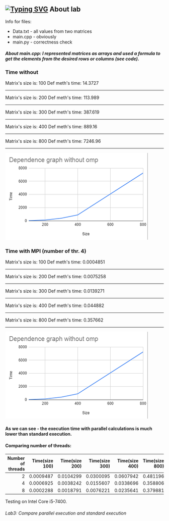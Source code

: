 [![Typing SVG](https://readme-typing-svg.herokuapp.com?color=%2336BCF7&lines=Lab+3)](https://git.io/typing-svg)
About lab
------------
Info for files:
-  Data.txt              - all values from two matrices
-  main.cpp             - obviously
-  main.py              - correctness check

##### About main.cpp: I represented matrices as arrays and used a formula to get the elements from the desired rows or columns (see code).
### Time without
Matrix's size is: 100
Def meth's time: 14.3727
_______________________________
Matrix's size is: 200
Def meth's time: 113.989
_______________________________
Matrix's size is: 300
Def meth's time: 387.619
_______________________________
Matrix's size is: 400
Def meth's time: 889.16
_______________________________
Matrix's size is: 800
Def meth's time: 7246.96
_______________________________
![](without_mpi.png)

### Time with MPI (number of thr. 4)
Matrix's size is: 100
Def meth's time: 0.0004851
_______________________________
Matrix's size is: 200
Def meth's time: 0.0075258
_______________________________
Matrix's size is: 300
Def meth's time: 0.0139271
_______________________________
Matrix's size is: 400
Def meth's time: 0.044882
_______________________________
Matrix's size is: 800
Def meth's time: 0.357662
_______________________________
![](without_omp.png)

#### As we can see - the execution time with parallel calculations is much lower than standard execution.
#### Comparing number of threads:
|Number of threads        | Time(size 100) | Time(size 200) | Time(size 300) | Time(size 400) | Time(size 800) |
|------------------:| -----:| -----:| -----:| -----:| -----:|
| 2   | 0.0009487 | 0.0104299 | 0.0300095 | 0.0607942 | 0.481196 |
| 4   |   0.0006925 | 0.0038242 | 0.0155607 | 0.0338696 | 0.358806 |
|8   |    0.0002288 |  0.0018791 | 0.0076221 | 0.0235641 | 0.379881|

Testing on Intel Core i5-7400.
###### Lab3: Compare parallel execution and standard execution
